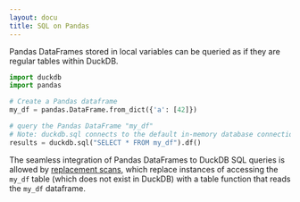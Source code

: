 ```yaml
---
layout: docu
title: SQL on Pandas
---
```


Pandas DataFrames stored in local variables can be queried as if they are regular tables within DuckDB.

```python
import duckdb
import pandas

# Create a Pandas dataframe
my_df = pandas.DataFrame.from_dict({'a': [42]})

# query the Pandas DataFrame "my_df"
# Note: duckdb.sql connects to the default in-memory database connection
results = duckdb.sql("SELECT * FROM my_df").df()
```

The seamless integration of Pandas DataFrames to DuckDB SQL queries is allowed by [replacement scans](../../api/c/replacement_scans), which replace instances of accessing the `my_df` table (which does not exist in DuckDB) with a table function that reads the `my_df` dataframe.
